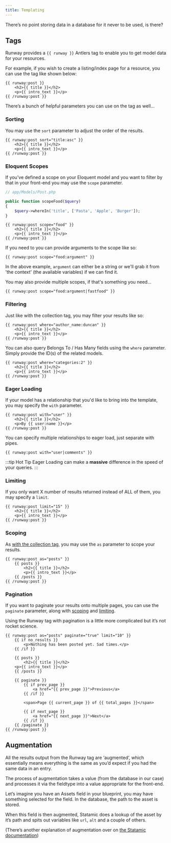 ```yaml
---
title: Templating
---
```


There’s no point storing data in a database for it never to be used, is there?

## Tags

Runway provides a `{{ runway }}` Antlers tag to enable you to get model data for your resources.

For example, if you wish to create a listing/index page for a resource, you can use the tag like shown below:

```antlers
{{ runway:post }}
	<h2>{{ title }}</h2>
	<p>{{ intro_text }}</p>
{{ /runway:post }}
```

There’s a bunch of helpful parameters you can use on the tag as well…

### Sorting

You may use the `sort` parameter to adjust the order of the results.

```antlers
{{ runway:post sort="title:asc" }}
	<h2>{{ title }}</h2>
	<p>{{ intro_text }}</p>
{{ /runway:post }}
```

### Eloquent Scopes

If you've defined a scope on your Eloquent model and you want to filter by that in your front-end you may use the `scope` parameter.

```php
// app/Models/Post.php

public function scopeFood($query)
{
    $query->whereIn('title', ['Pasta', 'Apple', 'Burger']);
}
```

```antlers
{{ runway:post scope="food" }}
	<h2>{{ title }}</h2>
	<p>{{ intro_text }}</p>
{{ /runway:post }}
```

If you need to you can provide arguments to the scope like so:

```antlers
{{ runway:post scope="food:argument" }}
```

In the above example, `argument` can either be a string or we'll grab it from 'the context' (the available variables) if we can find it.

You may also provide multiple scopes, if that's something you need...

```antlers
{{ runway:post scope="food:argument|fastfood" }}
```

### Filtering

Just like with the collection tag, you may filter your results like so:

```antlers
{{ runway:post where="author_name:duncan" }}
	<h2>{{ title }}</h2>
	<p>{{ intro_text }}</p>
{{ /runway:post }}
```

You can also query Belongs To / Has Many fields using the `where` parameter. Simply provide the ID(s) of the related models.

```antlers
{{ runway:post where="categories:2" }}
	<h2>{{ title }}</h2>
	<p>{{ intro_text }}</p>
{{ /runway:post }}
```

### Eager Loading

If your model has a relationship that you'd like to bring into the template, you may specify the `with` parameter.

```antlers
{{ runway:post with="user" }}
	<h2>{{ title }}</h2>
	<p>By {{ user:name }}</p>
{{ /runway:post }}
```

You can specify multiple relationships to eager load, just separate with pipes.

```antlers
{{ runway:post with="user|comments" }}
```

:::tip Hot Tip
Eager Loading can make a **massive** difference in the speed of your queries.
:::

### Limiting

If you only want X number of results returned instead of ALL of them, you may specify a `limit`.

```antlers
{{ runway:post limit="15" }}
	<h2>{{ title }}</h2>
	<p>{{ intro_text }}</p>
{{ /runway:post }}
```

### Scoping

As [with the collection tag](https://statamic.dev/tags/collection#scope), you may use the `as` parameter to scope your results.

```antlers
{{ runway:post as="posts" }}
	{{ posts }}
		<h2>{{ title }}</h2>
		<p>{{ intro_text }}</p>
	{{ /posts }}
{{ /runway:post }}
```

### Pagination

If you want to paginate your results onto multiple pages, you can use the `paginate` parameter, along with [scoping](#scoping) and [limiting](#limiting).

Using the Runway tag with pagination is a little more complicated but it’s not rocket science.

```antlers
{{ runway:post as="posts" paginate="true" limit="10" }}
    {{ if no_results }}
        <p>Nothing has been posted yet. Sad times.</p>
    {{ /if }}

    {{ posts }}
        <h2>{{ title }}</h2>
	<p>{{ intro_text }}</p>
    {{ /posts }}

    {{ paginate }}
        {{ if prev_page }}
            <a href="{{ prev_page }}">Previous</a>
        {{ /if }}

        <span>Page {{ current_page }} of {{ total_pages }}</span>

        {{ if next_page }}
            <a href="{{ next_page }}">Next</a>
        {{ /if }}
    {{ /paginate }}
{{ /runway:post }}
```

## Augmentation

All the results output from the Runway tag are ‘augmented’, which essentially means everything is the same as you’d expect if you had the same data in an entry.

The process of augmentation takes a value (from the database in our case) and processes it via the fieldtype into a value appropriate for the front-end.

Let’s imagine you have an Assets field in your blueprint, you may have something selected for the field. In the database, the path to the asset is stored.

When this field is then augmented, Statamic does a lookup of the asset by it’s path and spits out variables like `url`, `alt` and a couple of others.

(There’s another explanation of augmentation over on [the Statamic documentation](https://statamic.dev/extending/augmentation#what-is-augmentation))
